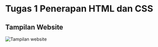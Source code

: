 # Tugas 1 Penerapan HTML dan CSS
## Tampilan Website
![Tampilan website](https://user-images.githubusercontent.com/72426221/137587089-0cf2f6b1-ee9f-4b42-86d5-d50ea5233daf.jpeg)
